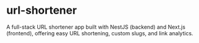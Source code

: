 # url-shortener
A full-stack URL shortener app built with NestJS (backend) and Next.js (frontend), offering easy URL shortening, custom slugs, and link analytics.
